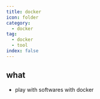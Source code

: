 ```yaml
---
title: docker
icon: folder
category:
  - docker
tag:
  - docker
  - tool
index: false
---
```


## what
* play with softwares with docker

<AutoCatalog />